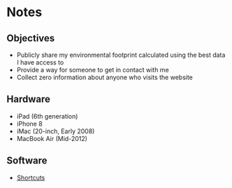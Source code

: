 # Notes

## Objectives
- Publicly share my environmental footprint calculated using the best data I have access to
- Provide a way for someone to get in contact with me
- Collect zero information about anyone who visits the website

## Hardware 
- iPad (6th generation)
- iPhone 8
- iMac (20-inch, Early 2008)
- MacBook Air (Mid-2012)

## Software 
- [Shortcuts](https://apps.apple.com/us/app/shortcuts/id915249334)
